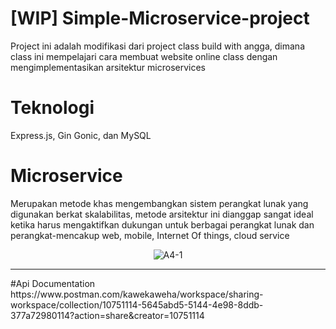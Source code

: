 # [WIP] Simple-Microservice-project
Project ini adalah modifikasi dari project class build with angga, dimana class ini mempelajari cara membuat website online class dengan mengimplementasikan arsitektur microservices 
# Teknologi
Express.js, Gin Gonic, dan MySQL
# Microservice 
Merupakan metode khas mengembangkan sistem perangkat lunak yang digunakan berkat skalabilitas,
metode arsitektur ini dianggap sangat ideal ketika harus mengaktifkan dukungan
untuk berbagai perangkat lunak dan perangkat-mencakup web, mobile, Internet
Of things, cloud service

<p align="center">
  <img src="https://i.ibb.co/qxD6v54/A4-1.png" alt="A4-1" border="0" />
</p>

<hr> 
#Api Documentation
https://www.postman.com/kawekaweha/workspace/sharing-workspace/collection/10751114-5645abd5-5144-4e98-8ddb-377a72980114?action=share&creator=10751114
